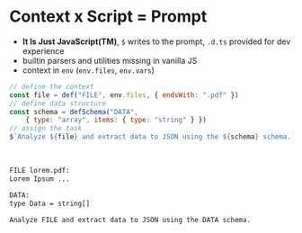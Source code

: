 
# Context x Script = Prompt

- **It Is Just JavaScript(TM)**,  `$` writes to the prompt, `.d.ts` provided for dev experience
- builtin parsers and utilities missing in vanilla JS
- context in `env` (`env.files`, `env.vars`)

```js
// define the context
const file = def("FILE", env.files, { endsWith: ".pdf" })
// define data structure
const schema = defSchema("DATA", 
    { type: "array", items: { type: "string" } })
// assign the task
$`Analyze ${file} and extract data to JSON using the ${schema} schema.`
```

<br/>

````txt
FILE lorem.pdf:
Lorem Ipsum ...

DATA:
type Data = string[]

Analyze FILE and extract data to JSON using the DATA schema.
````